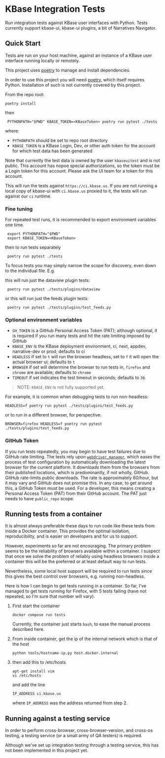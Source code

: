 # KBase Integration Tests

Run integration tests against KBase user interfaces with Python. Tests currently support kbase-ui, kbase-ui plugins, a bit of Narratives Navigator. 

## Quick Start

Tests are run on your host machine, against an instance of a KBase user interface running locally or remotely. 

This project uses [poetry](./docs/using-poetry.md) to manage and install dependencies.

In order to use this project you will need [poetry](https://python-poetry.org/docs/), which itself requires Python. Installation of such is not currently covered by this project.

From the repo root:

```shell
poetry install
```

then  

```shell
 PYTHONPATH="$PWD" KBASE_TOKEN=<KBaseToken> poetry run pytest ./tests
 ```
 
where:

- `PYTHONPATH` should be set to repo root directory
- `KBASE_TOKEN` is a KBase Login, Dev, or other auth token for the account for which test data has been generated

Note that currently the test data is owned by the user `kbaseuitest` and is not public. This account has nopoe special authorizations, so the token must be a Login token for this account. Please ask the UI team for a token for this account.

This will run the tests against `https://ci.kbase.us`. If you are not running a local copy of kbase-ui with `ci.kbase.us` proxied to it, the tests will run against our `ci` runtime.

### Fine tuning
 
For repeated test runs, it is recommended to export environment variables one time.

```shell
 export PYTHONPATH="$PWD" 
 export KBASE_TOKEN=<KBaseToken> 
  ```
 
then to run tests separately

```shell
 poetry run pytest ./tests
```

To focus tests you may simply narrow the scope for discovery, even down to the individual file. E.g.

this will run just the dataview plugin tests:
 
```shell
 poetry run pytest ./tests/plugins/dataview
```

or this will run just the feeds plugin tests:

```shell
 poetry run pytest ./tests/plugins/test_feeds.py
```

### Optional environment variables

- `GH_TOKEN` is a GitHub Personal Access Token (PAT); although optional, it is required if you run many tests and hit the rate limiting imposed by GitHub
- `KBASE_ENV` is the KBase deployment environment, ci, next, appdev, narrative-dev or prod; defaults to ci
- `HEADLESS` if set to `t` will run the browser headless, set to `f` it will open the actual browser ui; defaults to `t`
- `BROWSER` if set will determine the browser to run tests in, `firefox` and `chrome` are available; defaults to `chrome`
- `TIMEOUT` if set indicates the test timeout in seconds; defaults to `30`.

> NOTE: `KBASE_ENV` is not fully supported yet.

For example, it is common when debugging tests to run non-headless:

```shell
HEADLESS=f poetry run pytest ./tests/plugins/test_feeds.py
```

or to run in a different browser, for perspective:

```shell
BROWSER=firefox HEADLESS=f poetry run pytest ./tests/plugins/test_feeds.py
```

### GitHub Token

If you run tests repeatedly, you may begin to have test failures due to GitHub rate limiting. The tests rely upon  [`webdriver_manager`](https://github.com/SergeyPirogov/webdriver_manager), which eases the process of test configuration by automatically downloading the latest browser for the current platform. It downloads them from the browsers from their published locations, which is predominantly, if not wholly, GitHub. GitHub rate-limits public downloads. The rate is approximately 60/hour, but it may vary and GitHub does not promise this. In any case, to get around this, a GitHub Token must be used. For a developer, this means creating a Personal Access Token (PAT) from their GitHub account. The PAT just needs to have `public_repo` scope.


 ## Running tests from a container
 
It is almost always preferable these days to run code like these tests from inside a Docker container. This provides the optimal isolation, reproducibility, and is easier on developers and for us to support.

However, experiments so far are not encouraging. The primary problem seems to be the reliability of browsers available within a container. I suspect that once we solve the problem of reliably using headless browsers inside a container this will be the preferred or at least default way to run tests.

Nevertheless, some local host support will be required to run tests since this gives the best control over browsers, e.g. running non-headless.

Here is how I can begin to get tests running in a container. So far, I've managed to get tests running for Firefox, with 5 tests failing (have not repeated, so I'm sure that number will vary).

1. First start the container

    ```shell
    docker compose run tests  
    ```
    
    Currently, the container just starts `bash`, to ease the manual process described here.

2. From inside container, get the ip of the internal network which is that of the host

   ```shell
   python tools/hostname-ip.py host.docker.internal
   ```
   
3. then add this to /etc/hosts

   ```shell
   apt-get install vim
   vi /etc/hosts
   ```
   and add the line
   ```text
   IP_ADDRESS ci.kbase.us
   ```
   where `IP_ADDRESS` was the address returned from step 2.

## Running against a testing service

In order to perform cross-browser, cross-browser-version, and cross-os testing, a testing service (or a small army of QA testers) is required.

Although we've set up integration testing through a testing service, this has not been implemented in this project yet.

